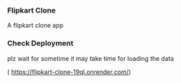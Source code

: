 ### Flipkart Clone

A flipkart clone app 

### Check Deployment
plz wait for sometime it may take time for loading the data

( https://flipkart-clone-19ql.onrender.com/)